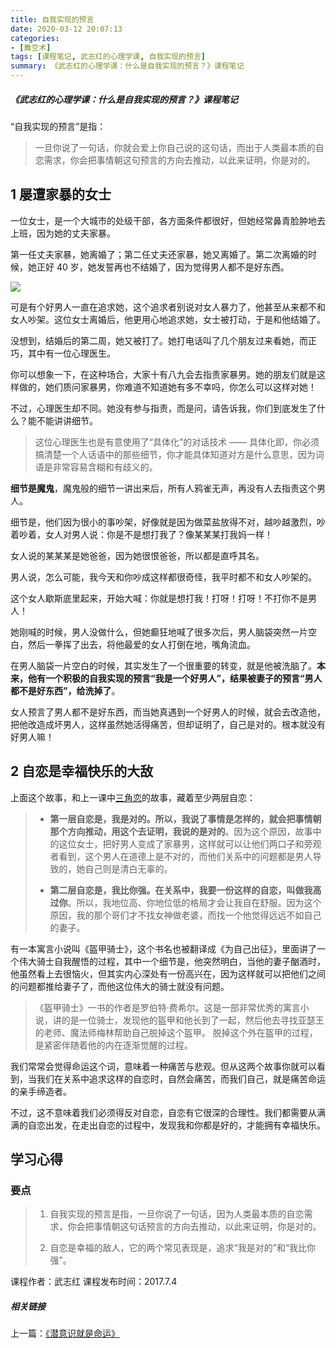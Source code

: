 ```yaml
---
title: 自我实现的预言
date: 2020-03-12 20:07:13
categories:
- [舞空术]
tags: [课程笔记, 武志红的心理学课, 自我实现的预言]
summary: 《武志红的心理学课：什么是自我实现的预言？》课程笔记
---
```


##### 《武志红的心理学课：什么是自我实现的预言？》课程笔记

“自我实现的预言”是指：

> 一旦你说了一句话，你就会爱上你自己说的这句话，而出于人类最本质的自恋需求，你会把事情朝这句预言的方向去推动，以此来证明，你是对的。

## 1 屡遭家暴的女士

一位女士，是一个大城市的处级干部，各方面条件都很好，但她经常鼻青脸肿地去上班，因为她的丈夫家暴。

第一任丈夫家暴，她离婚了；第二任丈夫还家暴，她又离婚了。第二次离婚的时候，她正好 40 岁，她发誓再也不结婚了，因为觉得男人都不是好东西。

![](http://static.sunyt.site/nan-nv-leng-zhan.jpg)

可是有个好男人一直在追求她，这个追求者别说对女人暴力了，他甚至从来都不和女人吵架。这位女士离婚后，他更用心地追求她，女士被打动，于是和他结婚了。

没想到，结婚后的第二周，她又被打了。她打电话叫了几个朋友过来看她，而正巧，其中有一位心理医生。

你可以想象一下，在这种场合，大家十有八九会去指责家暴男。她的朋友们就是这样做的，她们质问家暴男，你难道不知道她有多不幸吗，你怎么可以这样对她！

不过，心理医生却不同。她没有参与指责，而是问，请告诉我，你们到底发生了什么？能不能讲讲细节。

> 这位心理医生也是有意使用了“具体化”的对话技术 —— 具体化即，你必须搞清楚一个人话语中的那些细节，你才能具体知道对方是什么意思，因为词语是非常容易含糊和有歧义的。

**细节是魔鬼**，魔鬼般的细节一讲出来后，所有人鸦雀无声，再没有人去指责这个男人。

细节是，他们因为很小的事吵架，好像就是因为做菜盐放得不对，越吵越激烈，吵着吵着，女人对男人说：你是不是想打我了？像某某某打我妈一样！

女人说的某某某是她爸爸，因为她很恨爸爸，所以都是直呼其名。

男人说，怎么可能，我今天和你吵成这样都很奇怪，我平时都不和女人吵架的。

这个女人歇斯底里起来，开始大喊：你就是想打我！打呀！打呀！不打你不是男人！

她刚喊的时候，男人没做什么，但她癫狂地喊了很多次后，男人脑袋突然一片空白，然后一拳挥了出去，将他最爱的女人打倒在地，嘴角流血。

在男人脑袋一片空白的时候，其实发生了一个很重要的转变，就是他被洗脑了。**本来，他有一个积极的自我实现的预言“我是一个好男人”，结果被妻子的预言“男人都不是好东西”，给洗掉了**。

女人预言了男人都不是好东西，而当她真遇到一个好男人的时候，就会去改造他，把他改造成坏男人，这样虽然她活得痛苦，但却证明了，自己是对的。根本就没有好男人嘛！

## 2 自恋是幸福快乐的大敌

上面这个故事，和上一课中[三角恋](/online-course-notes/wu-zhi-hong-de-xin-li-xue-ke/20170704_qian-yi-shi-jiu-shi-ming-yun/)的故事，藏着至少两层自恋：

> * **第一层自恋是，我是对的。所以，我说了事情是怎样的，就会把事情朝那个方向推动，用这个去证明，我说的是对的**。因为这个原因，故事中的这位女士，把好男人变成了家暴男，这样就可以让他们两口子和旁观者看到，这个男人在道德上是不对的，而他们关系中的问题都是男人导致的，她自己则是清白无辜的。
>
> * **第二层自恋是，我比你强。在关系中，我要一份这样的自恋，叫做我高过你**。所以，我地位高、你地位低的格局才会让我自在舒服。因为这个原因，我的那个哥们才不找女神做老婆，而找一个他觉得远远不如自己的妻子。

有一本寓言小说叫《盔甲骑士》，这个书名也被翻译成《为自己出征》，里面讲了一个伟大骑士自我醒悟的过程，其中一个细节是，他突然明白，当他的妻子酗酒时，他虽然看上去很恼火，但其实内心深处有一份高兴在，因为这样就可以把他们之间的问题都推给妻子了，而他这位伟大的骑士就没有问题。

> 《盔甲骑士》一书的作者是罗伯特·费希尔。这是一部非常优秀的寓言小说，讲的是一位骑士，发现他的盔甲和他长到了一起，然后他去寻找亚瑟王的老师、魔法师梅林帮助自己脱掉这个盔甲。 脱掉这个外在盔甲的过程，是紧密伴随着他的内在逐渐觉醒的过程。

我们常常会觉得命运这个词，意味着一种痛苦与悲观。但从这两个故事你就可以看到，当我们在关系中追求这样的自恋时，自然会痛苦，而我们自己，就是痛苦命运的亲手缔造者。

不过，这不意味着我们必须得反对自恋，自恋有它很深的合理性。我们都需要从满满的自恋出发，在走出自恋的过程中，发现我和你都是好的，才能拥有幸福快乐。

## 学习心得

### 要点

> 1. 自我实现的预言是指，一旦你说了一句话，因为人类最本质的自恋需求，你会把事情朝这句话预言的方向去推动，以此来证明，你是对的。
>
> 2. 自恋是幸福的敌人，它的两个常见表现是，追求“我是对的”和“我比你强”。


课程作者：武志红
课程发布时间：2017.7.4

##### 相关链接

上一篇：[《潜意识就是命运》](/online-course-notes/wu-zhi-hong-de-xin-li-xue-ke/20170704_qian-yi-shi-jiu-shi-ming-yun/)

